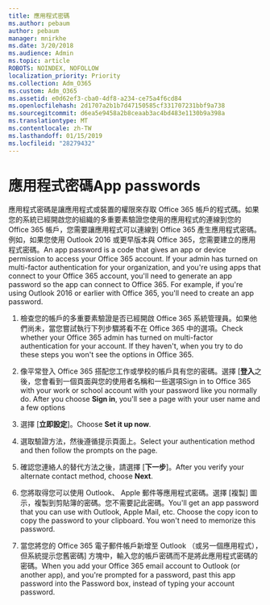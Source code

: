 ```yaml
---
title: 應用程式密碼
ms.author: pebaum
author: pebaum
manager: mnirkhe
ms.date: 3/20/2018
ms.audience: Admin
ms.topic: article
ROBOTS: NOINDEX, NOFOLLOW
localization_priority: Priority
ms.collection: Adm_O365
ms.custom: Adm_O365
ms.assetid: e0d62ef3-cba0-4df8-a234-ce75a4f6cd84
ms.openlocfilehash: 2d1707a2b1b7d47150585cf331707231bbf9a738
ms.sourcegitcommit: d6ea5e9458a2b8ceaab3ac4bd483e1130b9a398a
ms.translationtype: MT
ms.contentlocale: zh-TW
ms.lasthandoff: 01/15/2019
ms.locfileid: "28279432"
---
```

# <a name="app-passwords"></a><span data-ttu-id="08586-102">應用程式密碼</span><span class="sxs-lookup"><span data-stu-id="08586-102">App passwords</span></span>

<span data-ttu-id="08586-p101">應用程式密碼是讓應用程式或裝置的權限來存取 Office 365 帳戶的程式碼。如果您的系統已經開啟您的組織的多重要素驗證您使用的應用程式的連線到您的 Office 365 帳戶，您需要讓應用程式可以連線到 Office 365 產生應用程式密碼。例如，如果您使用 Outlook 2016 或更早版本與 Office 365，您需要建立的應用程式密碼。</span><span class="sxs-lookup"><span data-stu-id="08586-p101">An app password is a code that gives an app or device permission to access your Office 365 account. If your admin has turned on multi-factor authentication for your organization, and you're using apps that connect to your Office 365 account, you'll need to generate an app password so the app can connect to Office 365. For example, if you're using Outlook 2016 or earlier with Office 365, you'll need to create an app password.</span></span>
  
1. <span data-ttu-id="08586-p102">檢查您的帳戶的多重要素驗證是否已經開啟 Office 365 系統管理員。如果他們尚未，當您嘗試執行下列步驟將看不在 Office 365 中的選項。</span><span class="sxs-lookup"><span data-stu-id="08586-p102">Check whether your Office 365 admin has turned on multi-factor authentication for your account. If they haven't, when you try to do these steps you won't see the options in Office 365.</span></span>
    
2. <span data-ttu-id="08586-p103">像平常登入 Office 365 搭配您工作或學校的帳戶具有您的密碼。選擇 [**登入**之後，您會看到一個頁面與您的使用者名稱和一些選項</span><span class="sxs-lookup"><span data-stu-id="08586-p103">Sign in to Office 365 with your work or school account with your password like you normally do. After you choose **Sign in**, you'll see a page with your user name and a few options</span></span> 
    
3. <span data-ttu-id="08586-110">選擇 [**立即設定**]。</span><span class="sxs-lookup"><span data-stu-id="08586-110">Choose **Set it up now**.</span></span> 
    
4. <span data-ttu-id="08586-111">選取驗證方法，然後遵循提示頁面上。</span><span class="sxs-lookup"><span data-stu-id="08586-111">Select your authentication method and then follow the prompts on the page.</span></span>
    
5. <span data-ttu-id="08586-112">確認您連絡人的替代方法之後，請選擇 [**下一步**]。</span><span class="sxs-lookup"><span data-stu-id="08586-112">After you verify your alternate contact method, choose **Next**.</span></span> 
    
6. <span data-ttu-id="08586-p104">您將取得您可以使用 Outlook、 Apple 郵件等應用程式密碼。選擇 [複製] 圖示，複製到剪貼簿的密碼。您不需要記此密碼。</span><span class="sxs-lookup"><span data-stu-id="08586-p104">You'll get an app password that you can use with Outlook, Apple Mail, etc. Choose the copy icon to copy the password to your clipboard. You won't need to memorize this password.</span></span> 
    
7. <span data-ttu-id="08586-115">當您將您的 Office 365 電子郵件帳戶新增至 Outlook （或另一個應用程式），但系統提示您舊密碼] 方塊中，輸入您的帳戶密碼而不是將此應用程式密碼的密碼。</span><span class="sxs-lookup"><span data-stu-id="08586-115">When you add your Office 365 email account to Outlook (or another app), and you're prompted for a password, past this app password into the Password box, instead of typing your account password.</span></span> 
    


